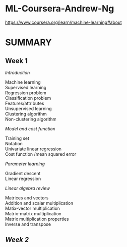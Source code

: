 # ML-Coursera-Andrew-Ng
https://www.coursera.org/learn/machine-learning#about

# **SUMMARY**

## **Week 1**

*Introduction*

Machine learning  
Supervised learning  
Regression problem  
Classification problem  
Features/attributes  
Unsupervised learning  
Clustering algorithm  
Non-clustering algorithm

*Model and cost function*

Training set  
Notation  
Univariate linear regression  
Cost function /mean squared error  

*Parameter learning*

Gradient descent  
Linear regression

*Linear algebra review*

Matrices and vectors  
Addition and scalar multiplication  
Matix-vector multiplication  
Matrix-matrix multiplication  
Matrix multiplication properties  
Inverse and transpose

## *Week 2*

